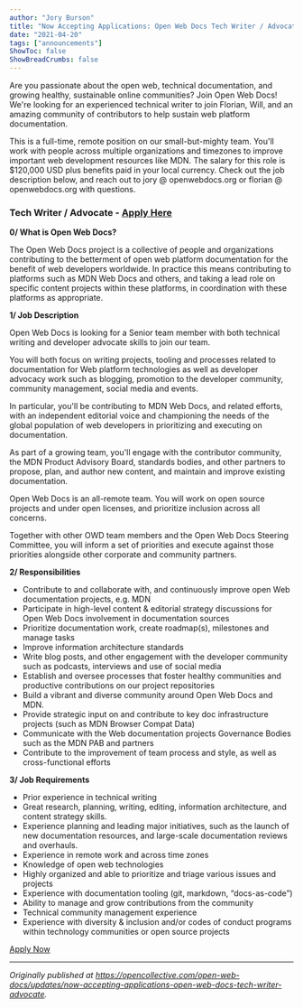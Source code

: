 ```yaml
---
author: "Jory Burson"
title: "Now Accepting Applications: Open Web Docs Tech Writer / Advocate"
date: "2021-04-20"
tags: ["announcements"]
ShowToc: false
ShowBreadCrumbs: false
---
```


Are you passionate about the open web, technical documentation, and growing healthy, sustainable online communities? Join Open Web Docs! We're looking for an experienced technical writer to join Florian, Will, and an amazing community of contributors to help sustain web platform documentation.

This is a full-time, remote position on our small-but-mighty team. You'll work with people across multiple organizations and timezones to improve important web development resources like MDN. The salary for this role is $120,000 USD plus benefits paid in your local currency. Check out the job description below, and reach out to jory @ openwebdocs.org or florian @ openwebdocs.org with questions.

### Tech Writer / Advocate - [Apply Here](https://docs.google.com/forms/d/e/1FAIpQLSeiperW7c7kD9WwMYaKN1hBTTkAPrdHJhd5UsFEygU6gHSZ3Q/closedform)

**0/ What is Open Web Docs?**

The Open Web Docs project is a collective of people and organizations contributing to the betterment of open web platform documentation for the benefit of web developers worldwide. In practice this means contributing to platforms such as MDN Web Docs and others, and taking a lead role on specific content projects within these platforms, in coordination with these platforms as appropriate.

**1/ Job Description**

Open Web Docs is looking for a Senior team member with both technical writing and developer advocate skills to join our team.

You will both focus on writing projects, tooling and processes related to documentation for Web platform technologies as well as developer advocacy work such as blogging, promotion to the developer community, community management, social media and events.

In particular, you'll be contributing to MDN Web Docs, and related efforts, with an independent editorial voice and championing the needs of the global population of web developers in prioritizing and executing on documentation.

As part of a growing team, you'll engage with the contributor community, the MDN Product Advisory Board, standards bodies, and other partners to propose, plan, and author new content, and maintain and improve existing documentation.

Open Web Docs is an all-remote team. You will work on open source projects and under open licenses, and prioritize inclusion across all concerns.

Together with other OWD team members and the Open Web Docs Steering Committee, you will inform a set of priorities and execute against those priorities alongside other corporate and community partners.

**2/ Responsibilities**

* Contribute to and collaborate with, and continuously improve open Web documentation projects, e.g. MDN
* Participate in high-level content & editorial strategy discussions for Open Web Docs involvement in documentation sources
* Prioritize documentation work, create roadmap(s), milestones and manage tasks
* Improve information architecture standards
* Write blog posts, and other engagement with the developer community such as podcasts, interviews and use of social media
* Establish and oversee processes that foster healthy communities and productive contributions on our project repositories
* Build a vibrant and diverse community around Open Web Docs and MDN.
* Provide strategic input on and contribute to key doc infrastructure projects (such as MDN Browser Compat Data)
* Communicate with the Web documentation projects Governance Bodies such as the MDN PAB and partners
* Contribute to the improvement of team process and style, as well as cross-functional efforts

**3/ Job Requirements**

* Prior experience in technical writing
* Great research, planning, writing, editing, information architecture, and content strategy skills.
* Experience planning and leading major initiatives, such as the launch of new documentation resources, and large-scale documentation reviews and overhauls.
* Experience in remote work and across time zones
* Knowledge of open web technologies
* Highly organized and able to prioritize and triage various issues and projects
* Experience with documentation tooling (git, markdown, “docs-as-code”)
* Ability to manage and grow contributions from the community
* Technical community management experience
* Experience with diversity & inclusion and/or codes of conduct programs within technology communities or open source projects

[Apply Now](https://docs.google.com/forms/d/e/1FAIpQLSeiperW7c7kD9WwMYaKN1hBTTkAPrdHJhd5UsFEygU6gHSZ3Q/closedform)

---

_Originally published at https://opencollective.com/open-web-docs/updates/now-accepting-applications-open-web-docs-tech-writer-advocate._
